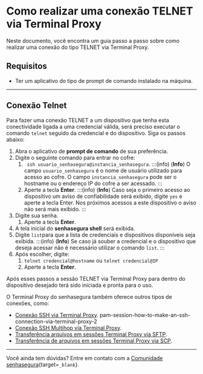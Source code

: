 # Como realizar uma conexão TELNET via Terminal Proxy

Neste documento, você encontra um guia passo a passo sobre como realizar uma conexão do tipo TELNET via Terminal Proxy.
 
## Requisitos

* Ter um aplicativo do tipo de prompt de comando instalado na máquina.

---
## Conexão Telnet
Para fazer uma conexão TELNET a um dispositivo que tenha esta conectividade ligada a uma credencial válida, será preciso executar o comando `telnet` seguido da credencial e do dispositivo. Siga os passos abaixo:

1. Abra o aplicativo de **prompt de comando** de sua preferência.
2. Digite o seguinte comando para entrar no cofre:
    1. ` ssh usuario_senhasegura@instancia_senhasegura`.
        :::(info) (**Info**)
        O campo `usuario_senhasegura` é o nome de usuário utilizado para acesso ao cofre. O campo `instancia_senhasegura` pode ser o hostname ou o endereço IP do cofre a ser acessado.
        :::
    2. Aperte a tecla **Enter**.
        :::(info) (**Info**)
        Caso seja o primeiro acesso ao dispositivo um aviso de confiabilidade será exibido, digite `yes` e aperte a tecla Enter. Nos próximos acessos a este dispositivo o aviso não será mais exibido.
        :::
3. Digite sua senha.
    1. Aperte a tecla **Enter**.
4. A tela inicial do **senhasegura shell** será exibida.
5. Digite `list`para que a lista de credenciais e dispositivos disponíveis seja exibida.
    :::(info) (**Info**)
    Se caso já souber a credencial e o dispositivo que deseja acessar não é necessário utilizar o comando `list`.
    :::
6. Após escolher, digite:
    1. `telnet credencial@hostname` ou `telnet credencial@IP`
    2. Aperte a tecla **Enter**.

Após esses passos a sessão TELNET via Terminal Proxy para dentro do dispositivo desejado terá sido iniciada e pronta para o uso.

O Terminal Proxy do senhasegura também oferece outros tipos de conexões, como:

* [Conexão SSH via Terminal Proxy](/v3-33/docs/pt/pam-session-how-to-make-an-ssh-connection-via-terminal-proxy-2). pam-session-how-to-make-an-ssh-connection-via-terminal-proxy-2
* [Conexão SSH Multihop via Terminal Proxy](/v3-33/docs/pt/pam-session-how-to-make-an-ssh-multihop-connection-via-terminal-proxy-2).
* [Transferência arquivos em sessões Terminal Proxy via SFTP](/v3-33/docs/pt/pam-session-how-to-transfer-a-file-in-terminal-proxy-sessions-using-sftp-2).
* [Transferência de arquivos em sessões Terminal Proxy via SCP](/v3-33/docs/pt/pam-session-how-to-transfer-a-file-in-terminal-proxy-sessions-using-scp-2).

---
Você ainda tem dúvidas? Entre em contato com a [Comunidade senhasegura](https://community.senhasegura.io/){target=`_blank`}.